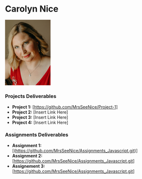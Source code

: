 # Carolyn Nice 
<img src="./assets/CarolynNice.jpg" style="width:150px;"/>

### Projects Deliverables
- **Project 1:** [https://github.com/MrsSeeNice/Project-1]
- **Project 2:** [Insert Link Here]
- **Project 3:** [Insert Link Here]
- **Project 4:** [Insert Link Here]

### Assignments Deliverables
- **Assignment 1:** [(https://github.com/MrsSeeNice/Assignments_Javascript.git)]
- **Assignment 2:** [https://github.com/MrsSeeNice/Assignments_Javascript.git]
- **Assignement 3:** [https://github.com/MrsSeeNice/Assignments_Javascript.git]







